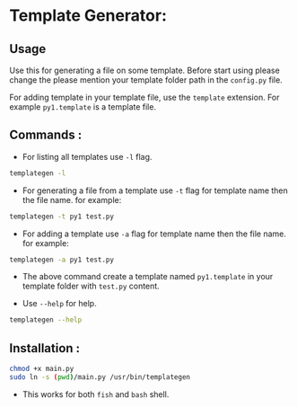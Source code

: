 # Template Generator:

## Usage
Use this for generating a file on some template.
Before start using please change the please mention your template folder path in the `config.py` file.

For adding template in your template file, use the `template` extension. For example `py1.template` is a template file.

## Commands :
- For listing all templates use `-l` flag.
```bash
templategen -l
```
- For generating a file from a template use `-t` flag for template name then the file name. for example:
```bash
templategen -t py1 test.py
```
- For adding a template use `-a` flag for template name then the file name. for example:
```bash
templategen -a py1 test.py
```
- The above command create a template named `py1.template` in your template folder with `test.py` content.

- Use `--help` for help.
```bash
templategen --help
```

## Installation :
```bash
chmod +x main.py
sudo ln -s (pwd)/main.py /usr/bin/templategen
```
- This works for both `fish` and `bash` shell.
